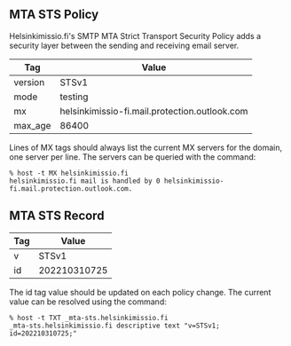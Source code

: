 ## MTA STS Policy

Helsinkimissio.fi's SMTP MTA Strict Transport Security Policy adds a security layer between the sending and receiving email server.

| Tag | Value |
| --- | --- |
| version | STSv1 |
| mode | testing |
| mx | helsinkimissio-fi.mail.protection.outlook.com |
| max_age | 86400 |

Lines of MX tags should always list the current MX servers for the domain, one server per line. The servers can be queried with the command:

```
% host -t MX helsinkimissio.fi
helsinkimissio.fi mail is handled by 0 helsinkimissio-fi.mail.protection.outlook.com.
```

## MTA STS Record

| Tag | Value |
| --- | --- |
| v | STSv1 |
| id | 202210310725 |

The id tag value should be updated on each policy change. The current value can be resolved using the command:

```
% host -t TXT _mta-sts.helsinkimissio.fi
_mta-sts.helsinkimissio.fi descriptive text "v=STSv1; id=202210310725;"
```
